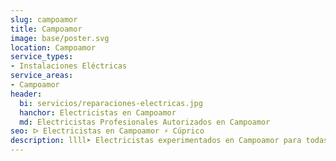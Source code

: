 ```yaml
---
slug: campoamor
title: Campoamor
image: base/poster.svg
location: Campoamor
service_types:
- Instalaciones Eléctricas
service_areas:
- Campoamor
header:
  bi: servicios/reparaciones-electricas.jpg
  hanchor: Electricistas en Campoamor
  md: Electricistas Profesionales Autorizados en Campoamor
seo: ᐅ Electricistas en Campoamor ⚡️ Cúprico
description: llll➤ Electricistas experimentados en Campoamor para todas tus necesidades eléctricas. Servicio rápido, eficaz y de confianza ✅ ¡Contáctanos!
---
```

